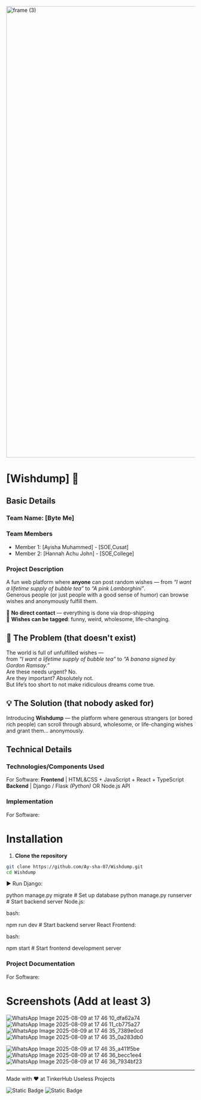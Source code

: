 <img width="3188" height="1202" alt="frame (3)" src="https://github.com/user-attachments/assets/517ad8e9-ad22-457d-9538-a9e62d137cd7" />


# [Wishdump] 🎯


## Basic Details
### Team Name: [Byte Me]


### Team Members
- Member 1: [Ayisha Muhammed] - [SOE,Cusat]
- Member 2: [Hannah Achu John] - [SOE,College]

### Project Description
A fun web platform where **anyone** can post random wishes — from *“I want a lifetime supply of bubble tea”* to *“A pink Lamborghini”*.  
Generous people (or just people with a good sense of humor) can browse wishes and anonymously fulfill them.  

🚫 **No direct contact** — everything is done via drop-shipping  
💌 **Wishes can be tagged**: funny, weird, wholesome, life-changing.

## 🤔 The Problem (that doesn't exist)
The world is full of unfulfilled wishes —  
from *“I want a lifetime supply of bubble tea”* to *“A banana signed by Gordon Ramsay.”*  
Are these needs urgent? No.  
Are they important? Absolutely not.  
But life’s too short to not make ridiculous dreams come true.
## 💡 The Solution (that nobody asked for)
Introducing **Wishdump** — the platform where generous strangers (or bored rich people) can scroll through absurd, wholesome, or life-changing wishes and grant them... anonymously.  


## Technical Details
### Technologies/Components Used
For Software:
**Frontend** | HTML&CSS + JavaScript + React + TypeScript
 **Backend**  | Django / Flask *(Python)* OR Node.js API


### Implementation
For Software:
# Installation

1. **Clone the repository**  
```bash
git clone https://github.com/Ay-sha-07/Wishdump.git
cd Wishdump

```
▶️ Run
Django:



python manage.py migrate   # Set up database
python manage.py runserver # Start backend server
Node.js:

bash:

npm run dev  # Start backend server
React Frontend:

bash:

npm start   # Start frontend development server





### Project Documentation
For Software:

# Screenshots (Add at least 3)
![WhatsApp Image 2025-08-09 at 17 46 10_dfa62a74](https://github.com/user-attachments/assets/be4a6d18-5ff5-4c58-8879-f3f10647b74d)
![WhatsApp Image 2025-08-09 at 17 46 11_cb775a27](https://github.com/user-attachments/assets/50d02325-8c85-4af2-9436-bff46c4b39c5)
![WhatsApp Image 2025-08-09 at 17 46 35_7389e0cd](https://github.com/user-attachments/assets/09599c94-2d35-4e16-8bf7-f7b525771abe)
![WhatsApp Image 2025-08-09 at 17 46 35_0a283db0](https://github.com/user-attachments/assets/647dcead-16e4-40bc-8ed4-691c988a5fd0)

![WhatsApp Image 2025-08-09 at 17 46 35_a411f5be](https://github.com/user-attachments/assets/671a761e-f16d-4520-a8db-455c08d8a250)
![WhatsApp Image 2025-08-09 at 17 46 36_becc1ee4](https://github.com/user-attachments/assets/0dada9a5-43e6-45ae-98ba-d107e71ac0f3)
![WhatsApp Image 2025-08-09 at 17 46 36_7934bf23](https://github.com/user-attachments/assets/bf98f6f4-e002-4a93-805b-2744db95b298)







---
Made with ❤️ at TinkerHub Useless Projects 

![Static Badge](https://img.shields.io/badge/TinkerHub-24?color=%23000000&link=https%3A%2F%2Fwww.tinkerhub.org%2F)
![Static Badge](https://img.shields.io/badge/UselessProjects--25-25?link=https%3A%2F%2Fwww.tinkerhub.org%2Fevents%2FQ2Q1TQKX6Q%2FUseless%2520Projects)



